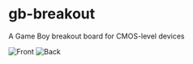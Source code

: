 # gb-breakout
A Game Boy breakout board for CMOS-level devices

![Front](https://github.com/Y2K-x/img/render_front.png)
![Back](https://github.com/Y2K-x/img/render_back.png)